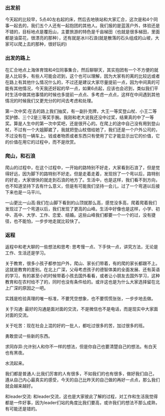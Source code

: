 ### 出发前
今天起的比较早，5点40左右起的床，然后去地铁站和大家汇合，这次是和4个同事一起去的，我们五个人还有一起抱团的其他人。我们报的是蓝莲户外，体验还是不错的，目标地点是覆卮山，主要旅游的特色是千亩梯田（也就是很多梯田，里面都是油菜花，很漂亮的那种），还有就是冰川石浪(就是散落的石头组成的山坡，大家可以爬上去的那种，很好玩的)
### 出发的路上
在汇合地点上海体育馆和4位同事集合，然后聊聊天，其实抱团有一个不方便的就是人比较多，有些人可能会迟到，这个也可以理解，因为大家有的离的比较远或者在路上有其他什么情况什么的，不过还是建议大家尽量提前一点，因为中间真的可能有其他情况，今天我还好起的早一点，如果6点起，应该也会迟到，类似我们平时生活中做其他事情的时候也多提前一点点、多考虑一点点，这样在中间遇到其他情况的时候我们又更充分的时间去考虑和处理。

第一次中奖:在去的路上我们抽奖，有一副扑克牌，大王一等奖登山杖、小王二等奖护膝、三个2是三等奖手腕。我刚和老大说我还没中过奖，结果真的中了一等奖。算是人生中的第一次中奖吧，还是很开心的。在爬上的途中自己没有用到登山杖，不过有一个大姐脚崴了，我就把登山杖借给她了，我们还是一个户外公司的，不过没有在一辆车上。钱或者物质或者东西只有使用了它才能显示出它的价值，它的价值在用它的过程中，而不是欣赏。



### 爬山，和石浪
爬山的过程中，在这个过程中，一开始的路特别不好走，大家看到石浪了，但是觉得好远，因为脚下的路特别不好走。但是走着走着，发现拐了一个弯以后，路特别的好走，大家很快的就走到石浪的地方了。生活中，也是这样，我们看不到方向，也不知道坚持下去有什么意义，但是有可能我们坚持一会儿，过了一个弯道以后接下来也是一马平川。

一山更比一山高:我们在山脚下看到的山顶就那么高，感觉没多高，爬着爬着我们发现过了一个弯道以后，我们发现了更高的山峰。生活中好像也是这样，小学、初中、高中、大学、工作、恋爱、结婚。这些山峰我们都要一个一个的过，没有捷径，也不能怕，一步步地走就比较快了。

### 返程

返程中和老大聊的一些想法和思考:
思考慢一点、下手快一点，讲究方法，无论是工作、生活还是学习。

关于教育，很多小孩子都参加户外，爬山、家长们带着，有的爬的家长都跟不上。这就是教育的差别。在北上广深，父母考虑孩子的德智体美的全面发展、还有英语的学习，有的甚至小的时候带着小孩去国外看看，或者让小朋友去国外学习，这种教育和在农村给不了的，同时也没有条件给的。或许这也是为什么大家选择留在北上广深的原因之一吧。

实践是检验真理的唯一标准，不要凭空想象，也不要慌慌张张，一步步地去做。

关于沟通: 最好的沟通是面对面的交流，不是微信也不是电话，而是现实中大家面对面的交流。

关于吃苦：现在社会上混的好的一批人，都吃过很多的苦，加过很多的班。

勇敢尝试一些新的东西。

求同存异:允许别人和你不一样的想法，但是你自己也要清楚自己的想法。有白天也有黑夜。

水流起来。

我们都是普通人:比我们厉害的人有很多，不如我们的也有很多，做好我们自己，遵从自己内心最真实的感受，今天的自己比昨天的自己做的再好一点点，那么我们就会越来越好。

和leader交流: 和leader交流，这也是大家彼此了解的过程，对工作和生活我觉得都是一件好事，因为leader们站的角度比我们要高，或许我们的想法不那么成熟，有可能还是错的。